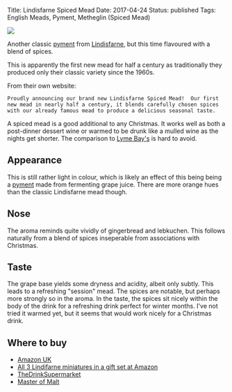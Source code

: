 Title: Lindisfarne Spiced Mead
Date: 2017-04-24
Status: published
Tags: English Meads, Pyment, Metheglin (Spiced Mead)

![](https://www.drinksupermarket.com/media/catalog/product/cache/1/image/9df78eab33525d08d6e5fb8d27136e95/l/i/lindisfarne-spiced-mead-70cl_temp.jpg)

Another classic [pyment](/types-of-mead/) from [Lindisfarne](/lindisfarne/),
but this time flavoured with a blend of spices.

This is apparently the first new mead for half a century as traditionally they
produced only their classic variety since the 1960s.

<!-- PELICAN_END_SUMMARY -->

From their own website:

    Proudly announcing our brand new Lindisfarne Spiced Mead!  Our first new mead in nearly half a century, it blends carefully chosen spices with our already famous mead to produce a delicious seasonal taste.  

A spiced mead is a good additional to any Christmas. It works well as both a
post-dinner dessert wine or warmed to be drunk like a mulled wine as the nights
get shorter. The comparison to [Lyme Bay's](/lyme-bay-winery/)
is hard to avoid.

## Appearance

This is still rather light in colour, which is likely an effect of this being
being a [pyment](/types-of-mead/) made from fermenting grape juice. There are
more orange hues than the classic Lindisfarne mead though.

## Nose

The aroma reminds quite vividly of gingerbread and lebkuchen. This follows
naturally from a blend of spices inseperable from associations with Christmas.

## Taste

The grape base yields some dryness and acidity, albeit only subtly. This leads
to a refreshing "session" mead. The spices are notable, but perhaps more strongly
so in the aroma. In the taste, the spices sit nicely within the body of the
drink for a refreshing drink perfect for winter months. I've not tried it
warmed yet, but it seems that would work nicely for a Christmas drink.

## Where to buy

* [Amazon UK](https://www.amazon.co.uk/Lindisfarne-Spiced-Mead-70cl/dp/B077CR2TJX/ref=as_li_ss_tl?s=grocery&ie=UTF8&qid=1513035781&sr=1-4&keywords=lindisfarne&linkCode=ll1&tag=traditionalmead-21&linkId=acf053a421ccd9ee238116005432e029)
* [All 3 Lindifarne miniatures in a gift set at Amazon](https://www.amazon.co.uk/Lindisfarne-Miniature-Mead-contains-bottles/dp/B01HOCTB1U/ref=as_li_ss_tl?ie=UTF8&qid=1493067774&sr=8-2&keywords=lindisfarne+mead&linkCode=ll1&tag=traditionalmead-21&linkId=f07bb0da9f026028c1e8ab5dada4d868)
* [TheDrinkSupermarket](http://www.awin1.com/cread.php?awinaffid=333769&awinmid=3574&p=https%3A%2F%2Fwww.drinksupermarket.com%2Flindisfarne-spiced-mead-70cl)
* [Master of Malt](https://www.masterofmalt.com/mead/lindisfarne/lindisfarne-spiced-mead/?srh=1)
